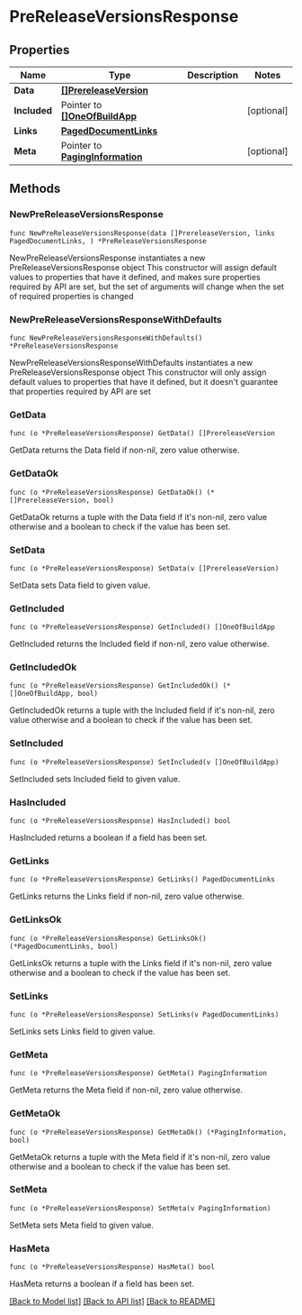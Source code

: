 # PreReleaseVersionsResponse

## Properties

Name | Type | Description | Notes
------------ | ------------- | ------------- | -------------
**Data** | [**[]PrereleaseVersion**](PrereleaseVersion.md) |  | 
**Included** | Pointer to [**[]OneOfBuildApp**](OneOfBuildApp.md) |  | [optional] 
**Links** | [**PagedDocumentLinks**](PagedDocumentLinks.md) |  | 
**Meta** | Pointer to [**PagingInformation**](PagingInformation.md) |  | [optional] 

## Methods

### NewPreReleaseVersionsResponse

`func NewPreReleaseVersionsResponse(data []PrereleaseVersion, links PagedDocumentLinks, ) *PreReleaseVersionsResponse`

NewPreReleaseVersionsResponse instantiates a new PreReleaseVersionsResponse object
This constructor will assign default values to properties that have it defined,
and makes sure properties required by API are set, but the set of arguments
will change when the set of required properties is changed

### NewPreReleaseVersionsResponseWithDefaults

`func NewPreReleaseVersionsResponseWithDefaults() *PreReleaseVersionsResponse`

NewPreReleaseVersionsResponseWithDefaults instantiates a new PreReleaseVersionsResponse object
This constructor will only assign default values to properties that have it defined,
but it doesn't guarantee that properties required by API are set

### GetData

`func (o *PreReleaseVersionsResponse) GetData() []PrereleaseVersion`

GetData returns the Data field if non-nil, zero value otherwise.

### GetDataOk

`func (o *PreReleaseVersionsResponse) GetDataOk() (*[]PrereleaseVersion, bool)`

GetDataOk returns a tuple with the Data field if it's non-nil, zero value otherwise
and a boolean to check if the value has been set.

### SetData

`func (o *PreReleaseVersionsResponse) SetData(v []PrereleaseVersion)`

SetData sets Data field to given value.


### GetIncluded

`func (o *PreReleaseVersionsResponse) GetIncluded() []OneOfBuildApp`

GetIncluded returns the Included field if non-nil, zero value otherwise.

### GetIncludedOk

`func (o *PreReleaseVersionsResponse) GetIncludedOk() (*[]OneOfBuildApp, bool)`

GetIncludedOk returns a tuple with the Included field if it's non-nil, zero value otherwise
and a boolean to check if the value has been set.

### SetIncluded

`func (o *PreReleaseVersionsResponse) SetIncluded(v []OneOfBuildApp)`

SetIncluded sets Included field to given value.

### HasIncluded

`func (o *PreReleaseVersionsResponse) HasIncluded() bool`

HasIncluded returns a boolean if a field has been set.

### GetLinks

`func (o *PreReleaseVersionsResponse) GetLinks() PagedDocumentLinks`

GetLinks returns the Links field if non-nil, zero value otherwise.

### GetLinksOk

`func (o *PreReleaseVersionsResponse) GetLinksOk() (*PagedDocumentLinks, bool)`

GetLinksOk returns a tuple with the Links field if it's non-nil, zero value otherwise
and a boolean to check if the value has been set.

### SetLinks

`func (o *PreReleaseVersionsResponse) SetLinks(v PagedDocumentLinks)`

SetLinks sets Links field to given value.


### GetMeta

`func (o *PreReleaseVersionsResponse) GetMeta() PagingInformation`

GetMeta returns the Meta field if non-nil, zero value otherwise.

### GetMetaOk

`func (o *PreReleaseVersionsResponse) GetMetaOk() (*PagingInformation, bool)`

GetMetaOk returns a tuple with the Meta field if it's non-nil, zero value otherwise
and a boolean to check if the value has been set.

### SetMeta

`func (o *PreReleaseVersionsResponse) SetMeta(v PagingInformation)`

SetMeta sets Meta field to given value.

### HasMeta

`func (o *PreReleaseVersionsResponse) HasMeta() bool`

HasMeta returns a boolean if a field has been set.


[[Back to Model list]](../README.md#documentation-for-models) [[Back to API list]](../README.md#documentation-for-api-endpoints) [[Back to README]](../README.md)


